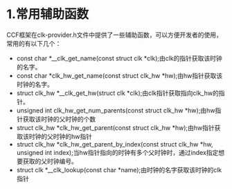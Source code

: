 # 1.常用辅助函数

CCF框架在clk-provider.h文件中提供了一些辅助函数，可以方便开发者的使用，常用的有以下几个：

* const char *__clk_get_name(const struct clk *clk);由clk的指针获取该时钟的名字。
* const char *clk_hw_get_name(const struct clk_hw *hw);由hw指针获取该时钟的名字。
* struct clk_hw *__clk_get_hw(struct clk *clk);由clk指针获取指向clk_hw的指针。
* unsigned int clk_hw_get_num_parents(const struct clk_hw *hw);由hw指针获取该时钟的父时钟的个数
* struct clk_hw *clk_hw_get_parent(const struct clk_hw *hw);由hw指针获取该时钟的父时钟的hw指针
* struct clk_hw *clk_hw_get_parent_by_index(const struct clk_hw *hw, unsigned int index);当hw指针指向的时钟有多个父时钟时，通过index指定想要获取的父时钟编号。
* struct clk *__clk_lookup(const char *name);由时钟的名字获取该时钟的clk指针



